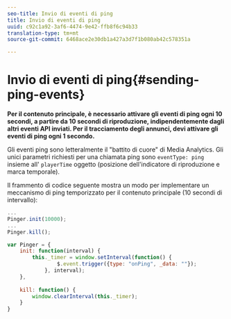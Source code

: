 ```yaml
---
seo-title: Invio di eventi di ping
title: Invio di eventi di ping
uuid: c92c1a92-3af6-4474-9e42-ffb8f6c94b33
translation-type: tm+mt
source-git-commit: 6468ace2e30db1a427a3d7f1b080ab42c578351a

---
```



# Invio di eventi di ping{#sending-ping-events}

**Per il contenuto principale, è necessario attivare gli eventi di ping ogni 10 secondi, a partire da 10 secondi di riproduzione, indipendentemente dagli altri eventi API inviati. Per il tracciamento degli annunci, devi attivare gli eventi di ping ogni 1 secondo.**

Gli eventi ping sono letteralmente il "battito di cuore" di Media Analytics. Gli unici parametri richiesti per una chiamata ping sono `eventType: ping` insieme all' `playerTime` oggetto (posizione dell'indicatore di riproduzione e marca temporale).

Il frammento di codice seguente mostra un modo per implementare un meccanismo di ping temporizzato per il contenuto principale (10 secondi di intervallo):

```js
... 
Pinger.init(10000); 
... 
Pinger.kill();

var Pinger = { 
    init: function(interval) { 
        this._timer = window.setInterval(function() { 
                $.event.trigger({type: "onPing", _data: ""}); 
            }, interval); 
    }, 
     
    kill: function() { 
        window.clearInterval(this._timer); 
    } 
}
```


